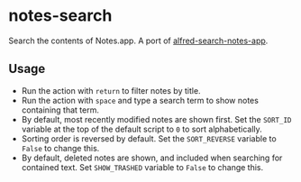 # notes-search

Search the contents of Notes.app. A port of [alfred-search-notes-app](https://github.com/sballin/alfred-search-notes-app).

## Usage

- Run the action with `return` to filter notes by title.
- Run the action with `space` and type a search term to show notes containing that term.
- By default, most recently modified notes are shown first. Set the `SORT_ID` variable at the top of the default script to `0` to sort alphabetically.
- Sorting order is reversed by default. Set the `SORT_REVERSE` variable to `False` to change this.
- By default, deleted notes are shown, and included when searching for contained text. Set `SHOW_TRASHED` variable to `False` to change this.

